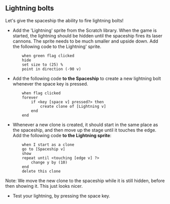 

## Lightning bolts




Let's give the spaceship the ability to fire lightning bolts!



+ Add the 'Lightning' sprite from the Scratch library.  When the game is started, the lightning should be hidden until the spaceship fires its laser cannons. The sprite needs to be much smaller and upside down. Add the following code to the Lightning' sprite.

	```blocks
		when green flag clicked
		hide
		set size to (25) %
		point in direction (-90 v)	
	```


+ Add the following code **to the Spaceship** to create a new lightning bolt whenever the space key is pressed.


	```blocks
		when flag clicked
		forever
			if <key [space v] pressed?> then
				create clone of [Lightning v]
			end
		end
	```

+ Whenever a new clone is created, it should start in the same place as the spaceship, and then move up the stage until it touches the edge. Add the following code **to the Lightning sprite**:

	```blocks
		when I start as a clone
		go to [Spaceship v]
		show
		repeat until <touching [edge v] ?>
			change y by (10)
		end
		delete this clone
	```

Note: We move the new clone to the spaceship while it is still hidden, before then showing it. This just looks nicer.

+ Test your lightning, by pressing the space key.




